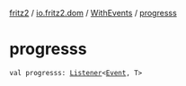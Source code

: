 [fritz2](../../index.md) / [io.fritz2.dom](../index.md) / [WithEvents](index.md) / [progresss](./progresss.md)

# progresss

`val progresss: `[`Listener`](../-listener/index.md)`<`[`Event`](https://kotlinlang.org/api/latest/jvm/stdlib/org.w3c.dom.events/-event/index.html)`, T>`